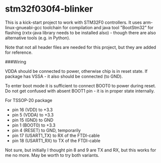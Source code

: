 # stm32f030f4-blinker

This is a kick-start project to work with STM32F0 controllers.
It uses arm-linux-gnueabi-gcc toolchain for compilation and java tool "BootStm32" for flashing (rxtx-java library needs to be installed also) - though there are also alternative tools (e.g. in Python).

Note that not all header files are needed for this project, but they are added for reference.

###Wiring

VDDA should be connected to power, otherwise chip is in reset state. If package has VSSA - it
also should be connected (to GND).

To enter boot mode it is sufficient to connect BOOT0 to power during reset. Do not get confused
with absent BOOT1 pin - it is in proper state internally.

For TSSOP-20 package

- pin 16 (VDD) to +3.3
- pin 5  (VDDA) to +3.3
- pin 15 (GND) to GND
- pin 1  (BOOT0) to +3.3
- pin 4  (RESET) to GND, temporarily
- pin 17  (USART1_TX) to RX of the FTDI-cable
- pin 18  (USART1_RX) to TX of the FTDI-cable

Not sure, but initially I thought pin 8 and 9 are TX and RX, but this works for me no more. May be worth to try both variants.

